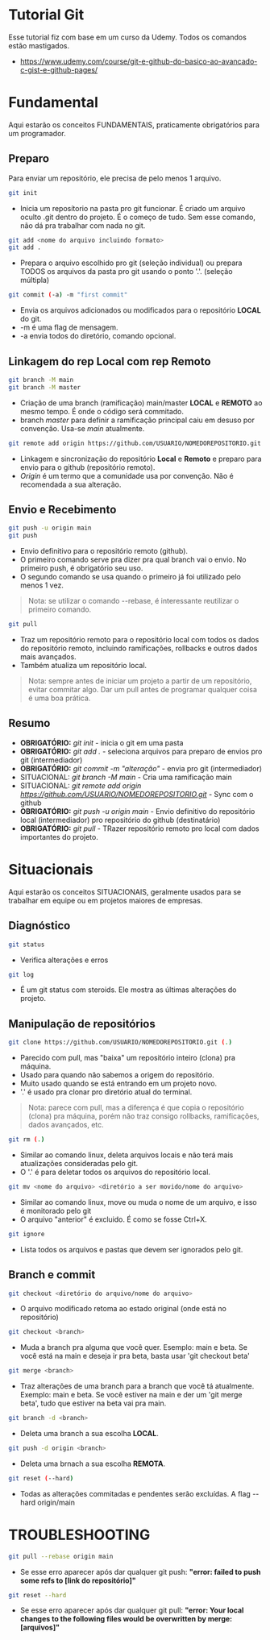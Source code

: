 # Tutorial Git

Esse tutorial fiz com base em um curso da Udemy. Todos os comandos estão mastigados.

- https://www.udemy.com/course/git-e-github-do-basico-ao-avancado-c-gist-e-github-pages/

# Fundamental

Aqui estarão os conceitos FUNDAMENTAIS, praticamente obrigatórios para um programador.

## Preparo

Para enviar um repositório, ele precisa de pelo menos 1 arquivo.

```bash
git init
```

- Inicia um reposítorio na pasta pro git funcionar. É criado um arquivo oculto .git dentro do projeto. É o começo de tudo. Sem esse comando, não dá pra trabalhar com nada no git.


```bash
git add <nome do arquivo incluindo formato>
git add .
```

- Prepara o arquivo escolhido pro git (seleção individual) ou prepara TODOS os arquivos da pasta pro git usando o ponto '.'. (seleção múltipla)

```bash
git commit (-a) -m "first commit"
```
- Envia os arquivos adicionados ou modificados para o repositório **LOCAL** do git. 
- -m é uma flag de mensagem. 
- -a envia todos do diretório, comando opcional.

## Linkagem do rep Local com rep Remoto

```bash
git branch -M main
git branch -M master
```

- Criação de uma branch (ramificação) main/master **LOCAL** e **REMOTO** ao mesmo tempo. É onde o código será commitado.
- branch *master* para definir a ramificação principal caiu em desuso por convenção. Usa-se *main* atualmente.

```bash
git remote add origin https://github.com/USUARIO/NOMEDOREPOSITORIO.git
```

- Linkagem e sincronização do repositório **Local** e **Remoto** e preparo para envio para o github (repositório remoto).
- *Origin* é um termo que a comunidade usa por convenção. Não é recomendada a sua alteração.

## Envio e Recebimento

```bash
git push -u origin main
git push
```
- Envio definitivo para o repositório remoto (github).
- O primeiro comando serve pra dizer pra qual branch vai o envio. No primeiro push, é obrigatório seu uso.
- O segundo comando se usa quando o primeiro já foi utilizado pelo menos 1 vez.
> Nota: se utilizar o comando --rebase, é interessante reutilizar o primeiro comando.

```bash
git pull
```

- Traz um repositório remoto para o repositório local com todos os dados do repositório remoto, incluindo ramificações, rollbacks e outros dados mais avançados.
- Também atualiza um repositório local.
> Nota: sempre antes de iniciar um projeto a partir de um repositório, evitar commitar algo. Dar um pull antes de programar qualquer coisa é uma boa prática.

## Resumo

- **OBRIGATÓRIO:** *git init* - inicia o git em uma pasta
- **OBRIGATÓRIO:** *git add .* - seleciona arquivos para preparo de envios pro git (intermediador)
- **OBRIGATÓRIO:** *git commit -m "alteração"* - envia pro git (intermediador)
- SITUACIONAL: *git branch -M main* - Cria uma ramificação main
- SITUACIONAL: *git remote add origin https://github.com/USUARIO/NOMEDOREPOSITORIO.git* - Sync com o github
- **OBRIGATÓRIO:** *git push -u origin main* - Envio definitivo do repositório local (intermediador) pro repositório do github (destinatário)
- **OBRIGATÓRIO:** *git pull* - TRazer repositório remoto pro local com dados importantes do projeto.


# Situacionais

Aqui estarão os conceitos SITUACIONAIS, geralmente usados para se trabalhar em equipe ou em projetos maiores de empresas.

## Diagnóstico

```bash
git status
```
- Verifica alterações e erros

```bash
git log
```
- É um git status com steroids. Ele mostra as últimas alterações do projeto.

## Manipulação de repositórios

```bash
git clone https://github.com/USUARIO/NOMEDOREPOSITORIO.git (.)
```

- Parecido com pull, mas "baixa" um repositório inteiro (clona) pra máquina.
- Usado para quando não sabemos a origem do repositório.
- Muito usado quando se está entrando em um projeto novo.
- '.' é usado pra clonar pro diretório atual do terminal.
> Nota: parece com pull, mas a diferença é que copia o repositório (clona) pra máquina, porém não traz consigo rollbacks, ramificações, dados avançados, etc.

```bash
git rm (.)
```
- Similar ao comando linux, deleta arquivos locais e não terá mais atualizações consideradas pelo git.
- O '.' é para deletar todos os arquivos do repositório local.

```bash
git mv <nome do arquivo> <diretório a ser movido/nome do arquivo>
```
- Similar ao comando linux, move ou muda o nome de um arquivo, e isso é monitorado pelo git
- O arquivo "anterior" é excluido. É como se fosse Ctrl+X.

```bash
git ignore
```
- Lista todos os arquivos e pastas que devem ser ignorados pelo git.

## Branch e commit

```bash
git checkout <diretório do arquivo/nome do arquivo>
```
- O arquivo modificado retoma ao estado original (onde está no repositório)

```bash
git checkout <branch>
```
- Muda a branch pra alguma que você quer. Esemplo: main e beta. Se você está na main e deseja ir pra beta, basta usar 'git checkout beta'

```bash
git merge <branch>
```
- Traz alterações de uma branch para a branch que você tá atualmente. Exemplo: main e beta. Se você estiver na main e der um 'git merge beta', tudo que estiver na beta vai pra main.

```bash
git branch -d <branch>
```
- Deleta uma branch a sua escolha **LOCAL**.

```bash
git push -d origin <branch>
```
- Deleta uma brnach a sua escolha **REMOTA**.


```bash
git reset (--hard)
```
- Todas as alterações commitadas e pendentes serão excluídas. A flag --hard origin/main


# TROUBLESHOOTING

```bash
git pull --rebase origin main
```
- Se esse erro aparecer após dar qualquer git push: **"error: failed to push some refs to [link do repositório]"**

```bash
git reset --hard
```
- Se esse erro aparecer após dar qualquer git pull: **"error: Your local changes to the following files would be overwritten by merge: [arquivos]"**
